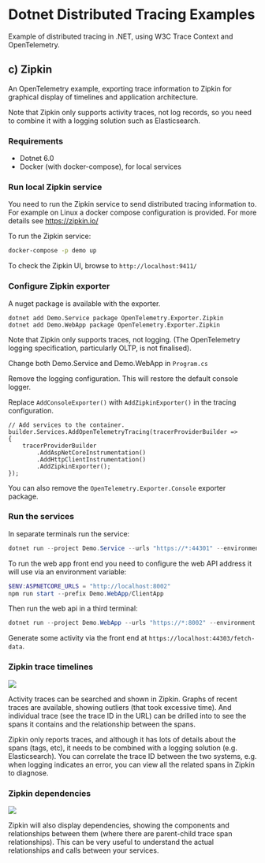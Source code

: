 # Dotnet Distributed Tracing Examples

Example of distributed tracing in .NET, using W3C Trace Context and OpenTelemetry.

## c) Zipkin

An OpenTelemetry example, exporting trace information to Zipkin for graphical display of timelines and application architecture.

Note that Zipkin only supports activity traces, not log records, so you need to combine it with a logging solution such as Elasticsearch.


### Requirements

* Dotnet 6.0
* Docker (with docker-compose), for local services

### Run local Zipkin service

You need to run the Zipkin service to send distributed tracing information to. For example on Linux a docker compose configuration is provided. For more details see https://zipkin.io/

To run the Zipkin service:

```sh
docker-compose -p demo up
```

To check the Zipkin UI, browse to `http://localhost:9411/`


### Configure Zipkin exporter

A nuget package is available with the exporter.

```
dotnet add Demo.Service package OpenTelemetry.Exporter.Zipkin
dotnet add Demo.WebApp package OpenTelemetry.Exporter.Zipkin
```

Note that Zipkin only supports traces, not logging. (The OpenTelemetry logging specification, particularly OLTP, is not finalised).

Change both Demo.Service and Demo.WebApp in `Program.cs`

Remove the logging configuration. This will restore the default console logger.

Replace `AddConsoleExporter()` with `AddZipkinExporter()` in the tracing configuration.

```
// Add services to the container.
builder.Services.AddOpenTelemetryTracing(tracerProviderBuilder =>
{
    tracerProviderBuilder
        .AddAspNetCoreInstrumentation()
        .AddHttpClientInstrumentation()
        .AddZipkinExporter();
});
```

You can also remove the `OpenTelemetry.Exporter.Console` exporter package.

### Run the services

In separate terminals run the service:

```powershell
dotnet run --project Demo.Service --urls "https://*:44301" --environment Development
```

To run the web app front end you need to configure the web API address it will use via an environment variable:

```powershell
$ENV:ASPNETCORE_URLS = "http://localhost:8002"
npm run start --prefix Demo.WebApp/ClientApp
```

Then run the web api in a third terminal:

```powershell
dotnet run --project Demo.WebApp --urls "https://*:8002" --environment Development
```

Generate some activity via the front end at `https://localhost:44303/fetch-data`.

### Zipkin trace timelines

![](images/zipkin-traces.png)

Activity traces can be searched and shown in Zipkin. Graphs of recent traces are available, showing outliers (that took excessive time). And individual trace (see the trace ID in the URL) can be drilled into to see the spans it contains and the relationship between the spans.

Zipkin only reports traces, and although it has lots of details about the spans (tags, etc), it needs to be combined with a logging solution (e.g. Elasticsearch). You can correlate the trace ID between the two systems, e.g. when logging indicates an error, you can view all the related spans in Zipkin to diagnose.

### Zipkin dependencies

![](images/zipkin-architecture.png)

Zipkin will also display dependencies, showing the components and relationships between them (where there are parent-child trace span relationships). This can be very useful to understand the actual relationships and calls between your services.
